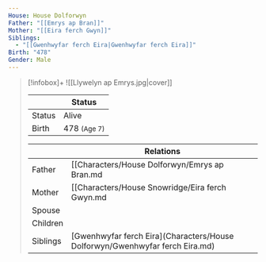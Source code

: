 ```yaml
---
House: House Dolforwyn
Father: "[[Emrys ap Bran]]"
Mother: "[[Eira ferch Gwyn]]"
Siblings:
  - "[[Gwenhwyfar ferch Eira|Gwenhwyfar ferch Eira]]"
Birth: "478"
Gender: Male
---
```

> [!infobox]+
> ![[Llywelyn ap Emrys.jpg|cover]]
>
>|| Status   |
> | ---- | ---- |
> |Status| Alive|
> |Birth|478 <small>(Age 7)</small>  |
>
>|| Relations   |
> | ---- | ---- |
> | Father | [[Characters/House Dolforwyn/Emrys ap Bran.md|Emrys ap Bran]] |
> | Mother | [[Characters/House Snowridge/Eira ferch Gwyn.md|Eira ferch Gwyn]] |
> | Spouse |  |
> | Children|  |
> | Siblings | [Gwenhwyfar ferch Eira](Characters/House Dolforwyn/Gwenhwyfar ferch Eira.md)|
>  

